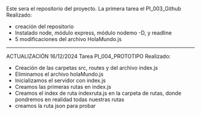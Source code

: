 Este sera el repositorio del proyecto.
La primera tarea el PI_003_Github
Realizado: 
- creación del repositorio
- Instalado node, módulo express, módulo nodemo -D, y readline
- 5 modificaciones del archivo HolaMundo.js 
-------------------------------------------------------------------------

ACTUALIZACIÓN 16/12/2024
Tarea PI_004_PROTOTIPO
Realizado:
- Creación de las carpetas src, routes y del archivo index.js
- Eliminamos el archivo holaMundo.js
- Inicializamos el servidor con index.js
- Creamos las primeras rutas en index.js
- Creamos el index de ruta indexruta.js en la carpeta de rutas, donde pondremos en realidad todas nuestras rutas
- creamos la ruta json para probar
